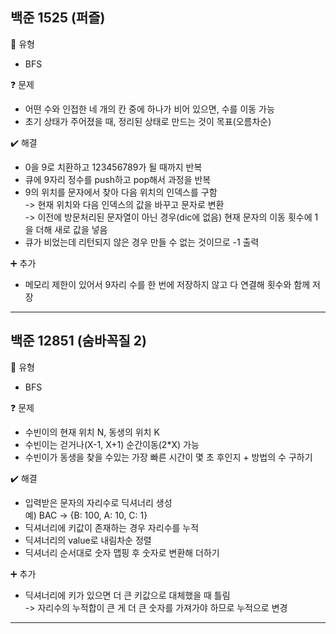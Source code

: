 ## 백준 1525 (퍼즐)
:pushpin: 유형
* BFS

:question: 문제
* 어떤 수와 인접한 네 개의 칸 중에 하나가 비어 있으면, 수를 이동 가능
* 초기 상태가 주어졌을 때, 정리된 상태로 만드는 것이 목표(오름차순)

:heavy_check_mark: 해결
* 0을 9로 치환하고 123456789가 될 때까지 반복
* 큐에 9자리 정수를 push하고 pop해서 과정을 반복
* 9의 위치를 문자에서 찾아 다음 위치의 인덱스를 구함  
  -> 현재 위치와 다음 인덱스의 값을 바꾸고 문자로 변환  
  -> 이전에 방문처리된 문자열이 아닌 경우(dic에 없음) 현재 문자의 이동 횟수에 1을 더해 새로 값을 넣음
* 큐가 비었는데 리턴되지 않은 경우 만들 수 없는 것이므로 -1 출력

:heavy_plus_sign: 추가
* 메모리 제한이 있어서 9자리 수를 한 번에 저장하지 않고 다 연결해 횟수와 함께 저장

---

## 백준 12851 (숨바꼭질 2)
:pushpin: 유형
* BFS

:question: 문제
* 수빈이의 현재 위치 N, 동생의 위치 K
* 수빈이는 걷거나(X-1, X+1) 순간이동(2*X) 가능
* 수빈이가 동생을 찾을 수있는 가장 빠른 시간이 몇 초 후인지 + 방법의 수 구하기

:heavy_check_mark: 해결
* 입력받은 문자의 자리수로 딕셔너리 생성  
  예) BAC -> {B: 100, A: 10, C: 1}
* 딕셔너리에 키값이 존재하는 경우 자리수를 누적
* 딕셔너리의 value로 내림차순 정렬
* 딕셔너리 순서대로 숫자 맵핑 후 숫자로 변환해 더하기
  
:heavy_plus_sign: 추가
* 딕셔너리에 키가 있으면 더 큰 키값으로 대체했을 때 틀림  
  -> 자리수의 누적합이 큰 게 더 큰 숫자를 가져가야 하므로 누적으로 변경
  
---